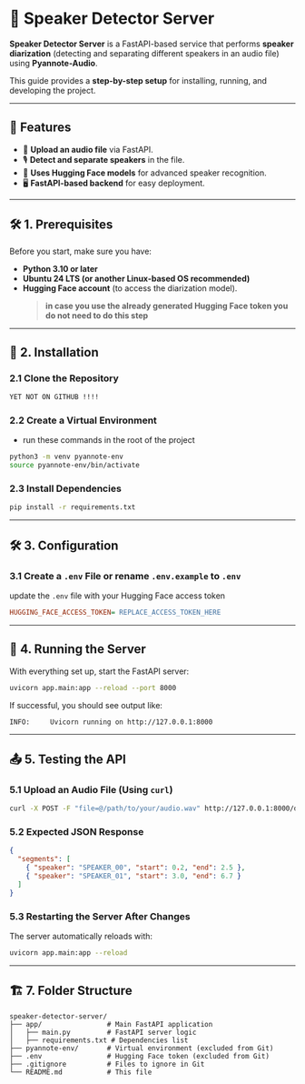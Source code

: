 # 🎤 Speaker Detector Server

**Speaker Detector Server** is a FastAPI-based service that performs **speaker diarization** (detecting and separating different speakers in an audio file) using **Pyannote-Audio**.

This guide provides a **step-by-step setup** for installing, running, and developing the project.

---

## 🚀 Features

- 📂 **Upload an audio file** via FastAPI.
- 🎙️ **Detect and separate speakers** in the file.
- 🔗 **Uses Hugging Face models** for advanced speaker recognition.
- 🖥️ **FastAPI-based backend** for easy deployment.

---

## 🛠️ **1. Prerequisites**

Before you start, make sure you have:

- **Python 3.10 or later**
- **Ubuntu 24 LTS (or another Linux-based OS recommended)**
- **Hugging Face account** (to access the diarization model).
  > **in case you use the already generated Hugging Face token you do not need to do this step**

---

## 🔧 **2. Installation**

### 2.1 **Clone the Repository**

```bash
YET NOT ON GITHUB !!!!
```

### 2.2 **Create a Virtual Environment**

- run these commands in the root of the project

```bash
python3 -m venv pyannote-env
source pyannote-env/bin/activate
```

### 2.3 **Install Dependencies**

```bash
pip install -r requirements.txt
```

---

## 🛠️ **3. Configuration**

### 3.1 **Create a `.env` File** or rename `.env.example` to `.env`

update the `.env` file with your Hugging Face access token

```ini
HUGGING_FACE_ACCESS_TOKEN= REPLACE_ACCESS_TOKEN_HERE
```

---

## 🚀 **4. Running the Server**

With everything set up, start the FastAPI server:

```bash
uvicorn app.main:app --reload --port 8000
```

If successful, you should see output like:

```
INFO:     Uvicorn running on http://127.0.0.1:8000
```

---

## 📤 **5. Testing the API**

### **5.1 Upload an Audio File (Using `curl`)**

```bash
curl -X POST -F "file=@/path/to/your/audio.wav" http://127.0.0.1:8000/diarize
```

### **5.2 Expected JSON Response**

```json
{
  "segments": [
    { "speaker": "SPEAKER_00", "start": 0.2, "end": 2.5 },
    { "speaker": "SPEAKER_01", "start": 3.0, "end": 6.7 }
  ]
}
```

### **5.3 Restarting the Server After Changes**

The server automatically reloads with:

```bash
uvicorn app.main:app --reload
```

---

## 🏗️ **7. Folder Structure**

```
speaker-detector-server/
├── app/                # Main FastAPI application
│   ├── main.py         # FastAPI server logic
│   ├── requirements.txt # Dependencies list
├── pyannote-env/       # Virtual environment (excluded from Git)
├── .env                # Hugging Face token (excluded from Git)
├── .gitignore          # Files to ignore in Git
└── README.md           # This file
```
